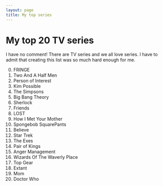 ```yaml
---
layout: page
title: My top series
---
```


# My top 20 TV series
I have no comment! There are TV series and we all love series. I have to admit that creating this list was so much hard enough for me.

0. FRINGE
0. Two And A Half Men
0. Person of Interest
0. Kim Possible
0. The Simpsons 
0. Big Bang Theory
0. Sherlock
0. Friends
0. LOST
0. How I Met Your Mother
0. Spongebob SquarePants
0. Believe
0. Star Trek
0. The Exes
0. Pair of Kings
0. Anger Management
0. Wizards Of The Waverly Place
0. Top Gear
0. Extant
0. Mom
0. Doctor Who
